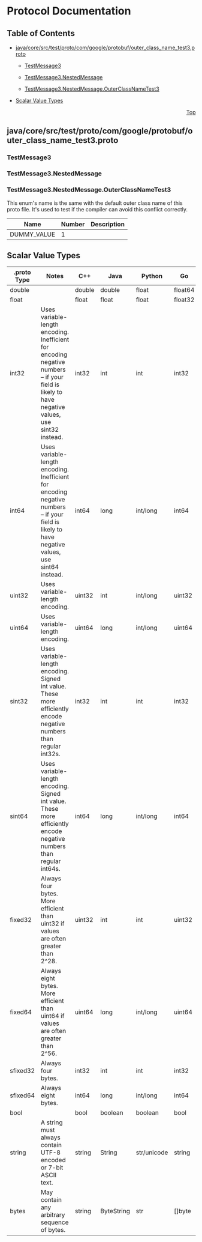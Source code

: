 # Protocol Documentation
<a name="top"></a>

## Table of Contents

- [java/core/src/test/proto/com/google/protobuf/outer_class_name_test3.proto](#java_core_src_test_proto_com_google_protobuf_outer_class_name_test3-proto)
    - [TestMessage3](#protobuf_unittest-TestMessage3)
    - [TestMessage3.NestedMessage](#protobuf_unittest-TestMessage3-NestedMessage)
  
    - [TestMessage3.NestedMessage.OuterClassNameTest3](#protobuf_unittest-TestMessage3-NestedMessage-OuterClassNameTest3)
  
- [Scalar Value Types](#scalar-value-types)



<a name="java_core_src_test_proto_com_google_protobuf_outer_class_name_test3-proto"></a>
<p align="right"><a href="#top">Top</a></p>

## java/core/src/test/proto/com/google/protobuf/outer_class_name_test3.proto



<a name="protobuf_unittest-TestMessage3"></a>

### TestMessage3







<a name="protobuf_unittest-TestMessage3-NestedMessage"></a>

### TestMessage3.NestedMessage






 


<a name="protobuf_unittest-TestMessage3-NestedMessage-OuterClassNameTest3"></a>

### TestMessage3.NestedMessage.OuterClassNameTest3
This enum&#39;s name is the same with the default outer class name of this
proto file. It&#39;s used to test if the compiler can avoid this conflict
correctly.

| Name | Number | Description |
| ---- | ------ | ----------- |
| DUMMY_VALUE | 1 |  |


 

 

 



## Scalar Value Types

| .proto Type | Notes | C++ | Java | Python | Go | C# | PHP | Ruby |
| ----------- | ----- | --- | ---- | ------ | -- | -- | --- | ---- |
| <a name="double" /> double |  | double | double | float | float64 | double | float | Float |
| <a name="float" /> float |  | float | float | float | float32 | float | float | Float |
| <a name="int32" /> int32 | Uses variable-length encoding. Inefficient for encoding negative numbers – if your field is likely to have negative values, use sint32 instead. | int32 | int | int | int32 | int | integer | Bignum or Fixnum (as required) |
| <a name="int64" /> int64 | Uses variable-length encoding. Inefficient for encoding negative numbers – if your field is likely to have negative values, use sint64 instead. | int64 | long | int/long | int64 | long | integer/string | Bignum |
| <a name="uint32" /> uint32 | Uses variable-length encoding. | uint32 | int | int/long | uint32 | uint | integer | Bignum or Fixnum (as required) |
| <a name="uint64" /> uint64 | Uses variable-length encoding. | uint64 | long | int/long | uint64 | ulong | integer/string | Bignum or Fixnum (as required) |
| <a name="sint32" /> sint32 | Uses variable-length encoding. Signed int value. These more efficiently encode negative numbers than regular int32s. | int32 | int | int | int32 | int | integer | Bignum or Fixnum (as required) |
| <a name="sint64" /> sint64 | Uses variable-length encoding. Signed int value. These more efficiently encode negative numbers than regular int64s. | int64 | long | int/long | int64 | long | integer/string | Bignum |
| <a name="fixed32" /> fixed32 | Always four bytes. More efficient than uint32 if values are often greater than 2^28. | uint32 | int | int | uint32 | uint | integer | Bignum or Fixnum (as required) |
| <a name="fixed64" /> fixed64 | Always eight bytes. More efficient than uint64 if values are often greater than 2^56. | uint64 | long | int/long | uint64 | ulong | integer/string | Bignum |
| <a name="sfixed32" /> sfixed32 | Always four bytes. | int32 | int | int | int32 | int | integer | Bignum or Fixnum (as required) |
| <a name="sfixed64" /> sfixed64 | Always eight bytes. | int64 | long | int/long | int64 | long | integer/string | Bignum |
| <a name="bool" /> bool |  | bool | boolean | boolean | bool | bool | boolean | TrueClass/FalseClass |
| <a name="string" /> string | A string must always contain UTF-8 encoded or 7-bit ASCII text. | string | String | str/unicode | string | string | string | String (UTF-8) |
| <a name="bytes" /> bytes | May contain any arbitrary sequence of bytes. | string | ByteString | str | []byte | ByteString | string | String (ASCII-8BIT) |

